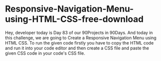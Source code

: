 # Responsive-Navigation-Menu-using-HTML-CSS-free-download
Hey, developer today is Day 83 of our 90Projects in 90Days. And today in this challenge, we are going to Create a Responsive Navigation Menu using HTML CSS.  To run the given code firstly you have to copy the HTML code and run it into your code editor and then create a CSS file and paste the given CSS code in your code's CSS file.

